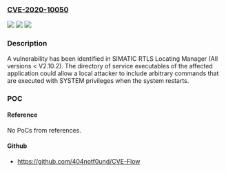 ### [CVE-2020-10050](https://cve.mitre.org/cgi-bin/cvename.cgi?name=CVE-2020-10050)
![](https://img.shields.io/static/v1?label=Product&message=SIMATIC%20RTLS%20Locating%20Manager&color=blue)
![](https://img.shields.io/static/v1?label=Version&message=n%2Fa&color=blue)
![](https://img.shields.io/static/v1?label=Vulnerability&message=CWE-276%3A%20Incorrect%20Default%20Permissions&color=brighgreen)

### Description

A vulnerability has been identified in SIMATIC RTLS Locating Manager (All versions < V2.10.2). The directory of service executables of the affected application could allow a local attacker to include arbitrary commands that are executed with SYSTEM privileges when the system restarts.

### POC

#### Reference
No PoCs from references.

#### Github
- https://github.com/404notf0und/CVE-Flow

